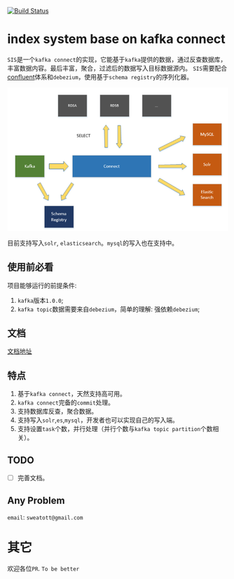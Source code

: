 [![Build Status](https://travis-ci.org/sweat123/search-index-system.svg?branch=master)](https://travis-ci.org/sweat123/search-index-system.svg?branch=master)


# index system base on kafka connect

`SIS`是一个`kafka connect`的实现，它能基于`kafka`提供的数据，通过反查数据库，丰富数据内容。最后丰富，聚合，过滤后的数据写入目标数据源内。
`SIS`需要配合[confluent](https://www.confluent.io/)体系和`debezium`，使用基于`schema registry`的序列化器。

![架构图](docs/pics/sis.PNG)

目前支持写入`solr`, `elasticsearch`。`mysql`的写入也在支持中。

## 使用前必看

项目能够运行的前提条件:

1. `kafka`版本`1.0.0`;
2. `kafka topic`数据需要来自`debezium`，简单的理解: 强依赖`debezium`;

## 文档

[文档地址](docs/目录.md)

## 特点

1. 基于`kafka connect`，天然支持高可用。
2. `kafka connect`完备的`commit`处理。
3. 支持数据库反查，聚合数据。
4. 支持写入`solr`,`es`,`mysql`，开发者也可以实现自己的写入端。
5. 支持设置`task`个数，并行处理（并行个数与`kafka topic partition`个数相关）。

## TODO

- [ ] 完善文档。

## Any Problem

`email`: `sweatott@gmail.com`

# 其它

欢迎各位`PR`. `To be better`

